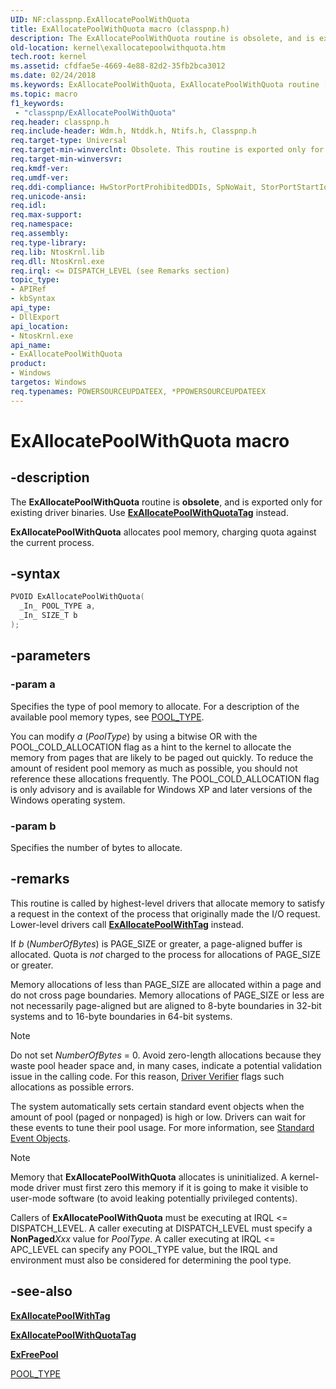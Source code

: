 ```yaml
---
UID: NF:classpnp.ExAllocatePoolWithQuota
title: ExAllocatePoolWithQuota macro (classpnp.h)
description: The ExAllocatePoolWithQuota routine is obsolete, and is exported only for existing driver binaries. Use ExAllocatePoolWithQuotaTag instead.ExAllocatePoolWithQuota allocates pool memory, charging quota against the current process.
old-location: kernel\exallocatepoolwithquota.htm
tech.root: kernel
ms.assetid: cfdfae5e-4669-4e88-82d2-35fb2bca3012
ms.date: 02/24/2018
ms.keywords: ExAllocatePoolWithQuota, ExAllocatePoolWithQuota routine [Kernel-Mode Driver Architecture], k102_6f0151af-8673-4fde-a4ab-744cb25d660f.xml, kernel.exallocatepoolwithquota, wdm/ExAllocatePoolWithQuota
ms.topic: macro
f1_keywords:
 - "classpnp/ExAllocatePoolWithQuota"
req.header: classpnp.h
req.include-header: Wdm.h, Ntddk.h, Ntifs.h, Classpnp.h
req.target-type: Universal
req.target-min-winverclnt: Obsolete. This routine is exported only for existing driver binaries. Use ExAllocatePoolWithQuotaTag instead.
req.target-min-winversvr:
req.kmdf-ver:
req.umdf-ver:
req.ddi-compliance: HwStorPortProhibitedDDIs, SpNoWait, StorPortStartIo
req.unicode-ansi:
req.idl:
req.max-support:
req.namespace:
req.assembly:
req.type-library:
req.lib: NtosKrnl.lib
req.dll: NtosKrnl.exe
req.irql: <= DISPATCH_LEVEL (see Remarks section)
topic_type:
- APIRef
- kbSyntax
api_type:
- DllExport
api_location:
- NtosKrnl.exe
api_name:
- ExAllocatePoolWithQuota
product:
- Windows
targetos: Windows
req.typenames: POWERSOURCEUPDATEEX, *PPOWERSOURCEUPDATEEX
---
```


# ExAllocatePoolWithQuota macro

## -description

The **ExAllocatePoolWithQuota** routine is **obsolete**, and is exported only for existing driver binaries. Use [**ExAllocatePoolWithQuotaTag**](https://docs.microsoft.com/windows-hardware/drivers/ddi/wdm/nf-wdm-exallocatepoolwithquotatag) instead.

**ExAllocatePoolWithQuota** allocates pool memory, charging quota against the current process.

## -syntax

```cpp
PVOID ExAllocatePoolWithQuota(
  _In_ POOL_TYPE a,
  _In_ SIZE_T b
);
```

## -parameters

### -param a

Specifies the type of pool memory to allocate. For a description of the available pool memory types, see [POOL_TYPE](https://docs.microsoft.com/windows-hardware/drivers/ddi/wdm/ne-wdm-_pool_type).

You can modify *a* (*PoolType*) by using a bitwise OR with the POOL_COLD_ALLOCATION flag as a hint to the kernel to allocate the memory from pages that are likely to be paged out quickly. To reduce the amount of resident pool memory as much as possible, you should not reference these allocations frequently. The POOL_COLD_ALLOCATION flag is only advisory and is available for Windows XP and later versions of the Windows operating system.

### -param b

Specifies the number of bytes to allocate.

## -remarks

This routine is called by highest-level drivers that allocate memory to satisfy a request in the context of the process that originally made the I/O request. Lower-level drivers call [**ExAllocatePoolWithTag**](https://docs.microsoft.com/windows-hardware/drivers/ddi/wdm/nf-wdm-exallocatepoolwithtag) instead.

If *b* (*NumberOfBytes*) is PAGE_SIZE or greater, a page-aligned buffer is allocated. Quota is *not* charged to the process for allocations of PAGE_SIZE or greater.

Memory allocations of less than PAGE_SIZE are allocated within a page and do not cross page boundaries. Memory allocations of PAGE_SIZE or less are not necessarily page-aligned but are aligned to 8-byte boundaries in 32-bit systems and to 16-byte boundaries in 64-bit systems.

> [!NOTE]
> Do not set *NumberOfBytes* = 0. Avoid zero-length allocations because they waste pool header space and, in many cases, indicate a potential validation issue in the calling code. For this reason, [Driver Verifier](https://docs.microsoft.com/windows-hardware/drivers/what-s-new-in-driver-development) flags such allocations as possible errors.

The system automatically sets certain standard event objects when the amount of pool (paged or nonpaged) is high or low. Drivers can wait for these events to tune their pool usage. For more information, see [Standard Event Objects](https://docs.microsoft.com/windows-hardware/drivers/kernel/standard-event-objects).

> [!NOTE]
> Memory that **ExAllocatePoolWithQuota** allocates is uninitialized. A kernel-mode driver must first zero this memory if it is going to make it visible to user-mode software (to avoid leaking potentially privileged contents).

Callers of **ExAllocatePoolWithQuota** must be executing at IRQL <= DISPATCH_LEVEL. A caller executing at DISPATCH_LEVEL must specify a **NonPaged***Xxx* value for *PoolType*. A caller executing at IRQL <= APC_LEVEL can specify any POOL_TYPE value, but the IRQL and environment must also be considered for determining the pool type.

## -see-also

[**ExAllocatePoolWithTag**](https://docs.microsoft.com/windows-hardware/drivers/ddi/wdm/nf-wdm-exallocatepoolwithtag)

[**ExAllocatePoolWithQuotaTag**](https://docs.microsoft.com/windows-hardware/drivers/ddi/wdm/nf-wdm-exallocatepoolwithquotatag)

[**ExFreePool**](https://docs.microsoft.com/windows-hardware/drivers/ddi/wdm/nf-wdm-exfreepool)

[POOL_TYPE](https://docs.microsoft.com/windows-hardware/drivers/ddi/wdm/ne-wdm-_pool_type)
